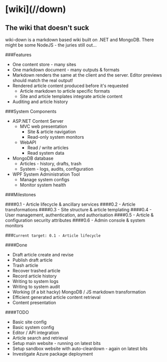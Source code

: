 # **\[wiki\]**\(//down\)

## The wiki that doesn't suck

wiki-down is a markdown based wiki built on .NET and MongoDB. There might be some NodeJS - the juries still
out...

###Features

* One content store - many sites
* One markdown document - many outputs & formats
* Markdown renders the same at the client and the server. Editor previews 
should match the real output!
* Rendered article content produced before it's requested
    * Article markdown to article specific formats
    * Site and article templates integrate article content
* Auditing and article history

###System Components

* ASP.NET Content Server
    * MVC web presentation
        * Site & article navigation
        * Read-only system monitors
    * WebAPI 
        * Read / write articles
        * Read system data
* MongoDB database
    * Articles - history, drafts, trash
    * System - logs, audits, configuration
* WPF System Administration Tool
    * Manage system configs
    * Monitor system health

###Milestones

####0.1 - Article lifecycle & ancillary services
####0.2 - Article transformations
####0.3 - Site structure & article templating
####0.4 - User management, authentication, and authorisation
####0.5 - Article & configuration security attributes
####0.6 - Admin console & system monitors

###`Current target: 0.1 - Article lifecycle`

####Done

* Draft article create and revise
* Publish draft article
* Trash article
* Recover trashed article
* Record article history
* Writing to system logs
* Writing to system audit
* Working (if a bit hacky) MongoDB / JS markdown transformation
* Efficient generated article content retrieval
* Content presentation

####TODO

* Basic site config
* Basic system config
* Editor / API integration
* Article search and retrieval
* Setup main website - running on latest bits
* Setup sandbox website with auto-cleardown - again on latest bits
* Investigate Azure package deployment